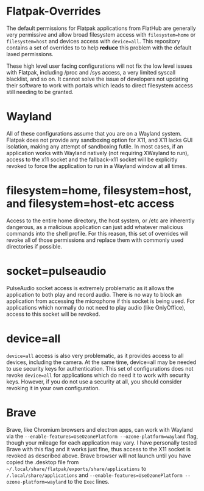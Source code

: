 # Flatpak-Overrides
The default permissions for Flatpak applications from FlatHub are generally very permissive and allow broad filesystem access with `filesystem=home` or `filesystem=host` and devices access with `device=all`. This repository contains a set of overrides to to help **reduce** this problem with the default laxed permissions.

These high level user facing configurations will not fix the low level issues with Flatpak, including /proc and /sys access, a very limited syscall blacklist, and so on. It cannot solve the issue of developers not updating their software to work with portals which leads to direct filesystem access still needing to be granted.

# Wayland
All of these configurations assume that you are on a Wayland system. Flatpak does not provide any sandboxing option for X11, and X11 lacks GUI isolation, making any attempt of sandboxing futile. In most cases, if an application works with Wayland natively (not requiring XWayland to run), access to the x11 socket and the fallback-x11 socket will be explicitly revoked to force the application to run in a Wayland window at all times.

# filesystem=home, filesystem=host, and filesystem=host-etc access
Access to the entire home directory, the host system, or /etc are inherently dangerous, as a malicious application can just add whatever malicious commands into the shell profile. For this reason, this set of overrides will revoke all of those permissions and replace them with commonly used directories if possible.

# socket=pulseaudio
PulseAudio socket access is extremely problematic as it allows the application to both play and record audio. There is no way to block an application from accessing the microphone if this socket is being used. For applications which normally do not need to play audio (like OnlyOffice), access to this socket will be revoked.

# device=all
`device=all` access is also very problematic, as it provides access to all devices, including the camera. At the same time, device=all may be needed to use security keys for authentication. This set of configurations does not revoke `device=all` for applications which do need it to work with security keys. However, if you do not use a security at all, you should consider revoking it in your own configuration.

# Brave
Brave, like Chromium browsers and electron apps, can work with Wayland via the `--enable-features=UseOzonePlatform --ozone-platform=wayland` flag, though your mileage for each application may vary. I have personally tested Brave with this flag and it works just fine, thus access to the X11 socket is revoked as described above. Brave browser will not launch until you have copied the .desktop file from `~/.local/share/flatpak/exports/share/applications` to `/.local/share/applications` and `--enable-features=UseOzonePlatform --ozone-platform=wayland` to the `Exec` lines.
